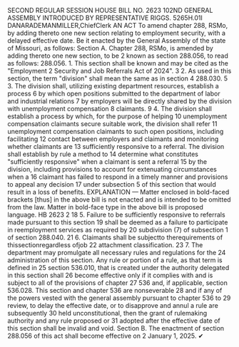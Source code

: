 SECOND REGULAR SESSION
HOUSE BILL NO. 2623
102ND GENERAL ASSEMBLY
INTRODUCED BY REPRESENTATIVE RIGGS.
5265H.01I DANARADEMANMILLER,ChiefClerk
AN ACT
To amend chapter 288, RSMo, by adding thereto one new section relating to employment
security, with a delayed effective date.
Be it enacted by the General Assembly of the state of Missouri, as follows:
Section A. Chapter 288, RSMo, is amended by adding thereto one new section, to be
2 known as section 288.056, to read as follows:
288.056. 1. This section shall be known and may be cited as the "Employment
2 Security and Job Referrals Act of 2024".
3 2. As used in this section, the term "division" shall mean the same as in section
4 288.030.
5 3. The division shall, utilizing existing department resources, establish a process
6 by which open positions submitted to the department of labor and industrial relations
7 by employers will be directly shared by the division with unemployment compensation
8 claimants.
9 4. The division shall establish a process by which, for the purpose of helping
10 unemployment compensation claimants secure suitable work, the division shall refer
11 unemployment compensation claimants to such open positions, including facilitating
12 contact between employers and claimants and monitoring whether claimants are
13 sufficiently responsive to a referral. The division shall establish by rule a method to
14 determine what constitutes "sufficiently responsive" when a claimant is sent a referral
15 by the division, including provisions to account for extenuating circumstances when a
16 claimant has failed to respond in a timely manner and provisions to appeal any decision
17 under subsection 5 of this section that would result in a loss of benefits.
EXPLANATION — Matter enclosed in bold-faced brackets [thus] in the above bill is not enacted and is
intended to be omitted from the law. Matter in bold-face type in the above bill is proposed language.
HB 2623 2
18 5. Failure to be sufficiently responsive to referrals made pursuant to this section
19 shall be deemed as a failure to participate in reemployment services as required by
20 subdivision (7) of subsection 1 of section 288.040.
21 6. Claimants shall be subjectto therequirements of thissectionregardless ofjob
22 attachment classification.
23 7. The department may promulgate all necessary rules and regulations for the
24 administration of this section. Any rule or portion of a rule, as that term is defined in
25 section 536.010, that is created under the authority delegated in this section shall
26 become effective only if it complies with and is subject to all of the provisions of chapter
27 536 and, if applicable, section 536.028. This section and chapter 536 are nonseverable
28 and if any of the powers vested with the general assembly pursuant to chapter 536 to
29 review, to delay the effective date, or to disapprove and annul a rule are subsequently
30 held unconstitutional, then the grant of rulemaking authority and any rule proposed or
31 adopted after the effective date of this section shall be invalid and void.
Section B. The enactment of section 288.056 of this act shall become effective on
2 January 1, 2025.
✔